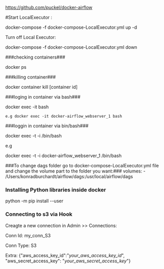 https://github.com/puckel/docker-airflow

#Start LocalExecutor :

docker-compose -f docker-compose-LocalExecutor.yml up -d

Turn off Local Executor:

docker-compose -f docker-compose-LocalExecutor.yml down 

###checking containers###

docker ps

###killing container###

docker container kill [container id]

###loging in container via bash###

docker exec -it <container name> bash

```
e.g docker exec -it docker-airflow_webserver_1 bash
```

###loggin in container via bin/bash###

docker exec -t -i <container name> /bin/bash

e.g

docker exec -t -i docker-airflow_webserver_1 /bin/bash

###To change dags folder go to docker-compose-LocalExecutor.yml file and change the volume part to the folder you want:###
volumes:
            - /Users/konradburchardt/airflow/dags:/usr/local/airflow/dags


### Installing Python libraries inside docker ###

python -m pip install --user <library name>

### Connecting to s3 via Hook ###

Creagte a new connection in Admin >> Connections:

Conn Id: my_conn_S3

Conn Type: S3

Extra: {"aws_access_key_id":"_your_aws_access_key_id_", "aws_secret_access_key": "_your_aws_secret_access_key_"}

 



	






